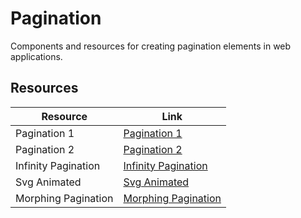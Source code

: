 # Pagination

Components and resources for creating pagination elements in web applications.

## Resources

| Resource | Link |
|---|---|
| Pagination 1 | [Pagination 1](https://codepen.io/hakimel/details/gfIsk) |
| Pagination 2 | [Pagination 2](https://codepen.io/netzzwerg/pen/hfutI) |
| Infinity Pagination | [Infinity Pagination](https://codepen.io/MarioD/pen/OmWaqz) |
| Svg Animated | [Svg Animated](https://codepen.io/chrisgannon/pen/xVOjZq) |
| Morphing Pagination | [Morphing Pagination](https://codepen.io/aaroniker/pen/pojXjrZ) | 
